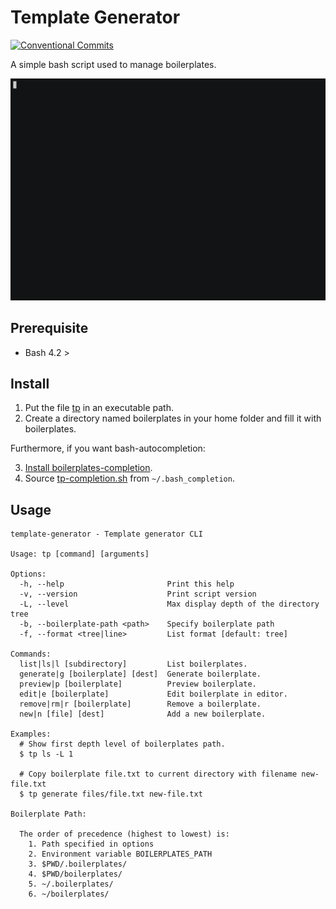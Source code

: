# Template Generator

[![Conventional Commits](https://img.shields.io/badge/Conventional%20Commits-1.0.0-yellow.svg)](https://conventionalcommits.org)

A simple bash script used to manage boilerplates.

![example usage of template-generator](media/output.gif)

## Prerequisite

- Bash 4.2 >

## Install

1. Put the file [tp](tp) in an executable path.
2. Create a directory named boilerplates in your home folder and fill it with boilerplates.

Furthermore, if you want bash-autocompletion:

3. [Install boilerplates-completion](https://github.com/scop/bash-completion).
4. Source [tp-completion.sh](tp-completion.sh) from `~/.bash_completion`.

## Usage

```
template-generator - Template generator CLI

Usage: tp [command] [arguments]

Options:
  -h, --help                       Print this help
  -v, --version                    Print script version
  -L, --level                      Max display depth of the directory tree
  -b, --boilerplate-path <path>    Specify boilerplate path
  -f, --format <tree|line>         List format [default: tree]

Commands:
  list|ls|l [subdirectory]         List boilerplates.
  generate|g [boilerplate] [dest]  Generate boilerplate.
  preview|p [boilerplate]          Preview boilerplate.
  edit|e [boilerplate]             Edit boilerplate in editor.
  remove|rm|r [boilerplate]        Remove a boilerplate.
  new|n [file] [dest]              Add a new boilerplate.

Examples:
  # Show first depth level of boilerplates path.
  $ tp ls -L 1

  # Copy boilerplate file.txt to current directory with filename new-file.txt
  $ tp generate files/file.txt new-file.txt

Boilerplate Path:

  The order of precedence (highest to lowest) is:
    1. Path specified in options
    2. Environment variable BOILERPLATES_PATH
    3. $PWD/.boilerplates/
    4. $PWD/boilerplates/
    5. ~/.boilerplates/
    6. ~/boilerplates/

```
